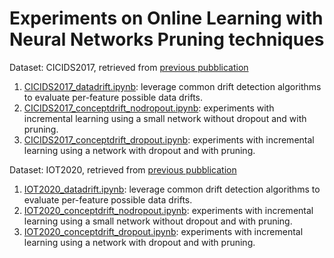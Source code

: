 # Experiments on Online Learning with Neural Networks Pruning techniques

Dataset: CICIDS2017, retrieved from [previous pubblication](https://github.com/Western-OC2-Lab/PWPAE-Concept-Drift-Detection-and-Adaptation/blob/main/data/cic_0.01km.csv)

1. [CICIDS2017_datadrift.ipynb](./CICIDS2017_datadrift.ipynb): leverage common drift detection algorithms to evaluate per-feature possible data drifts.
1. [CICIDS2017_conceptdrift_nodropout.ipynb](./CICIDS2017_conceptdrift_nodropout.ipynb): experiments with incremental learning using a small network without dropout and with pruning.
1. [CICIDS2017_conceptdrift_dropout.ipynb](./CICIDS2017_conceptdrift_dropout.ipynb): experiments with incremental learning using a network with dropout and with pruning.

Dataset: IOT2020, retrieved from [previous pubblication](https://github.com/Western-OC2-Lab/PWPAE-Concept-Drift-Detection-and-Adaptation/blob/main/data/IoT_2020_b_0.01_fs.csv)

1. [IOT2020_datadrift.ipynb](./IOT2020_datadrift.ipynb): leverage common drift detection algorithms to evaluate per-feature possible data drifts.
1. [IOT2020_conceptdrift_nodropout.ipynb](./IOT2020_conceptdrift_nodropout.ipynb): experiments with incremental learning using a small network without dropout and with pruning.
1. [IOT2020_conceptdrift_dropout.ipynb](./IOT2020_conceptdrift_dropout.ipynb): experiments with incremental learning using a network with dropout and with pruning.
